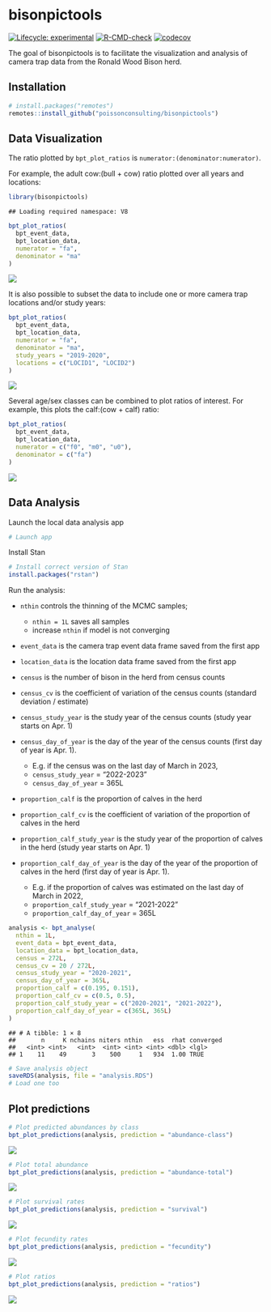 
# bisonpictools

<!-- badges: start -->

[![Lifecycle:
experimental](https://img.shields.io/badge/lifecycle-experimental-orange.svg)](https://lifecycle.r-lib.org/articles/stages.html#experimental)
[![R-CMD-check](https://github.com/poissonconsulting/bisonpictools/actions/workflows/R-CMD-check.yaml/badge.svg)](https://github.com/poissonconsulting/bisonpictools/actions/workflows/R-CMD-check.yaml)
[![codecov](https://codecov.io/gh/poissonconsulting/bisonpictools/graph/badge.svg?token=znqSXiltZo)](https://codecov.io/gh/poissonconsulting/bisonpictools)
<!-- badges: end -->

The goal of bisonpictools is to facilitate the visualization and
analysis of camera trap data from the Ronald Wood Bison herd.

## Installation

``` r
# install.packages("remotes")
remotes::install_github("poissonconsulting/bisonpictools")
```

## Data Visualization

The ratio plotted by `bpt_plot_ratios` is
`numerator:(denominator:numerator)`.

For example, the adult cow:(bull + cow) ratio plotted over all years and
locations:

``` r
library(bisonpictools)
```

    ## Loading required namespace: V8

``` r
bpt_plot_ratios(
  bpt_event_data,
  bpt_location_data,
  numerator = "fa",
  denominator = "ma"
)
```

![](README_files/figure-gfm/unnamed-chunk-2-1.png)<!-- -->

It is also possible to subset the data to include one or more camera
trap locations and/or study years:

``` r
bpt_plot_ratios(
  bpt_event_data,
  bpt_location_data,
  numerator = "fa",
  denominator = "ma",
  study_years = "2019-2020",
  locations = c("LOCID1", "LOCID2")
)
```

![](README_files/figure-gfm/unnamed-chunk-3-1.png)<!-- -->

Several age/sex classes can be combined to plot ratios of interest. For
example, this plots the calf:(cow + calf) ratio:

``` r
bpt_plot_ratios(
  bpt_event_data,
  bpt_location_data,
  numerator = c("f0", "m0", "u0"),
  denominator = c("fa")
)
```

![](README_files/figure-gfm/unnamed-chunk-4-1.png)<!-- -->

## Data Analysis

Launch the local data analysis app

``` r
# Launch app
```

Install Stan

``` r
# Install correct version of Stan
install.packages("rstan")
```

Run the analysis:

- `nthin` controls the thinning of the MCMC samples;

  - `nthin = 1L` saves all samples
  - increase `nthin` if model is not converging

- `event_data` is the camera trap event data frame saved from the first
  app

- `location_data` is the location data frame saved from the first app

- `census` is the number of bison in the herd from census counts

- `census_cv` is the coefficient of variation of the census counts
  (standard deviation / estimate)

- `census_study_year` is the study year of the census counts (study year
  starts on Apr. 1)

- `census_day_of_year` is the day of the year of the census counts
  (first day of year is Apr. 1).

  - E.g. if the census was on the last day of March in 2023,
  - `census_study_year` = “2022-2023”
  - `census_day_of_year` = 365L

- `proportion_calf` is the proportion of calves in the herd

- `proportion_calf_cv` is the coefficient of variation of the proportion
  of calves in the herd

- `proportion_calf_study_year` is the study year of the proportion of
  calves in the herd (study year starts on Apr. 1)

- `proportion_calf_day_of_year` is the day of the year of the proportion
  of calves in the herd (first day of year is Apr. 1).

  - E.g. if the proportion of calves was estimated on the last day of
    March in 2022,
  - `proportion_calf_study_year` = “2021-2022”
  - `proportion_calf_day_of_year` = 365L

``` r
analysis <- bpt_analyse(
  nthin = 1L,
  event_data = bpt_event_data,
  location_data = bpt_location_data,
  census = 272L,
  census_cv = 20 / 272L,
  census_study_year = "2020-2021",
  census_day_of_year = 365L,
  proportion_calf = c(0.195, 0.151),
  proportion_calf_cv = c(0.5, 0.5),
  proportion_calf_study_year = c("2020-2021", "2021-2022"),
  proportion_calf_day_of_year = c(365L, 365L)
)
```

    ## # A tibble: 1 × 8
    ##       n     K nchains niters nthin   ess  rhat converged
    ##   <int> <int>   <int>  <int> <int> <int> <dbl> <lgl>    
    ## 1    11    49       3    500     1   934  1.00 TRUE

``` r
# Save analysis object
saveRDS(analysis, file = "analysis.RDS")
# Load one too
```

## Plot predictions

``` r
# Plot predicted abundances by class
bpt_plot_predictions(analysis, prediction = "abundance-class")
```

![](README_files/figure-gfm/unnamed-chunk-9-1.png)<!-- -->

``` r
# Plot total abundance
bpt_plot_predictions(analysis, prediction = "abundance-total")
```

![](README_files/figure-gfm/unnamed-chunk-10-1.png)<!-- -->

``` r
# Plot survival rates
bpt_plot_predictions(analysis, prediction = "survival")
```

![](README_files/figure-gfm/unnamed-chunk-11-1.png)<!-- -->

``` r
# Plot fecundity rates
bpt_plot_predictions(analysis, prediction = "fecundity")
```

![](README_files/figure-gfm/unnamed-chunk-12-1.png)<!-- -->

``` r
# Plot ratios
bpt_plot_predictions(analysis, prediction = "ratios")
```

![](README_files/figure-gfm/unnamed-chunk-13-1.png)<!-- -->
